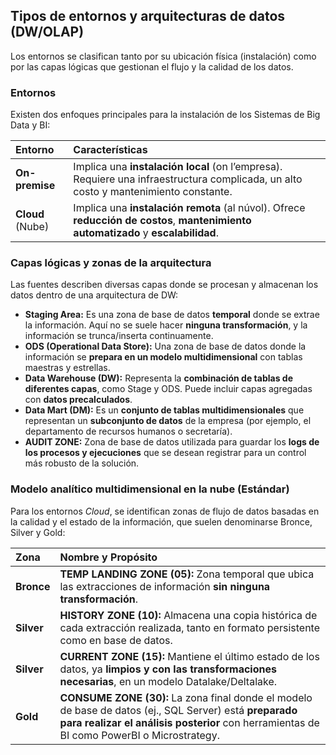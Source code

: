 ## Tipos de entornos y arquitecturas de datos (DW/OLAP)

Los entornos se clasifican tanto por su ubicación física (instalación) como por las capas lógicas que gestionan el flujo y la calidad de los datos.

### Entornos

Existen dos enfoques principales para la instalación de los Sistemas de Big Data y BI:

| Entorno | Características |
| :--- | :--- |
| **On-premise** | Implica una **instalación local** (on l’empresa). Requiere una infraestructura complicada, un alto costo y mantenimiento constante. |
| **Cloud** (Nube) | Implica una **instalación remota** (al núvol). Ofrece **reducción de costos**, **mantenimiento automatizado** y **escalabilidad**. |

### Capas lógicas y zonas de la arquitectura

Las fuentes describen diversas capas donde se procesan y almacenan los datos dentro de una arquitectura de DW:

*   **Staging Area:** Es una zona de base de datos **temporal** donde se extrae la información. Aquí no se suele hacer **ninguna transformación**, y la información se trunca/inserta continuamente.
*   **ODS (Operational Data Store):** Una zona de base de datos donde la información se **prepara en un modelo multidimensional** con tablas maestras y estrellas.
*   **Data Warehouse (DW):** Representa la **combinación de tablas de diferentes capas**, como Stage y ODS. Puede incluir capas agregadas con **datos precalculados**.
*   **Data Mart (DM):** Es un **conjunto de tablas multidimensionales** que representan un **subconjunto de datos** de la empresa (por ejemplo, el departamento de recursos humanos o secretaría).
*   **AUDIT ZONE:** Zona de base de datos utilizada para guardar los **logs de los procesos y ejecuciones** que se desean registrar para un control más robusto de la solución.

### Modelo analítico multidimensional en la nube (Estándar)

Para los entornos *Cloud*, se identifican zonas de flujo de datos basadas en la calidad y el estado de la información, que suelen denominarse Bronce, Silver y Gold:

| Zona | Nombre y Propósito |
| :--- | :--- |
| **Bronce** | **TEMP LANDING ZONE (05):** Zona temporal que ubica las extracciones de información **sin ninguna transformación**. |
| **Silver** | **HISTORY ZONE (10):** Almacena una copia histórica de cada extracción realizada, tanto en formato persistente como en base de datos. |
| **Silver** | **CURRENT ZONE (15):** Mantiene el último estado de los datos, ya **limpios y con las transformaciones necesarias**, en un modelo Datalake/Deltalake. |
| **Gold** | **CONSUME ZONE (30):** La zona final donde el modelo de base de datos (ej., SQL Server) está **preparado para realizar el análisis posterior** con herramientas de BI como PowerBI o Microstrategy. |